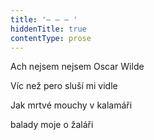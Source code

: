 ```yaml
---
title: '– – – '
hiddenTitle: true
contentType: prose
---
```


Ach nejsem nejsem Oscar Wilde

Víc než pero sluší mi vidle

Jak mrtvé mouchy v kalamáři

balady moje o žaláři
